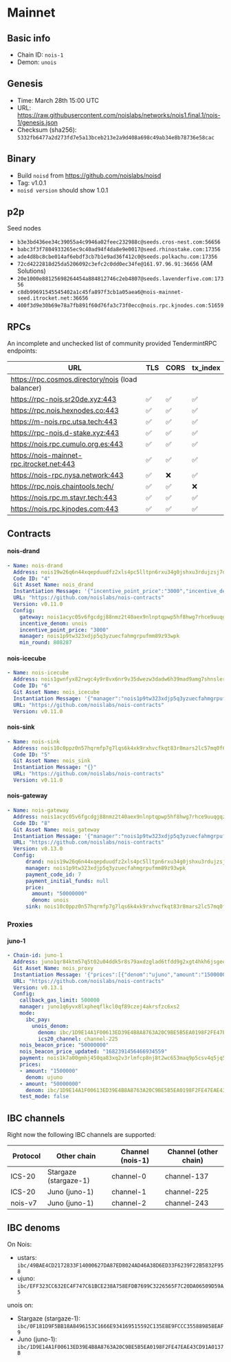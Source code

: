 # Mainnet

## Basic info

- Chain ID: `nois-1`
- Demon: `unois`

## Genesis

- Time: March 28th 15:00 UTC
- URL:
  <https://raw.githubusercontent.com/noislabs/networks/nois1.final.1/nois-1/genesis.json>
- Checksum (sha256):
  `5332fb6477a2d273fd7e5a13bceb213e2a9d408a698c49ab34e8b78736e58cac`

## Binary

- Build `noisd` from <https://github.com/noislabs/noisd>
- Tag: v1.0.1
- `noisd version` should show 1.0.1

## p2p

Seed nodes

- `b3e3bd436ee34c39055a4c9946a02feec232988c@seeds.cros-nest.com:56656`
- `babc3f3f7804933265ec9c40ad94f4da8e9e0017@seed.rhinostake.com:17356`
- `ade4d8bc8cbe014af6ebdf3cb7b1e9ad36f412c0@seeds.polkachu.com:17356`
- `72cd4222818d25da5206092c3efc2c0dd0ec34fe@161.97.96.91:36656` (AM Solutions)
- `20e1000e88125698264454a884812746c2eb4807@seeds.lavenderfive.com:17356`
- `c8db99691545545402a1c45fa897f3cb1a05aea6@nois-mainnet-seed.itrocket.net:36656`
- `400f3d9e30b69e78a7fb891f60d76fa3c73f0ecc@nois.rpc.kjnodes.com:51659`

## RPCs

An incomplete and unchecked list of community provided TendermintRPC endpoints:

| URL                                       | TLS | CORS | tx_index |
| ----------------------------------------- | --- | ---- | -------- |
| https://rpc.cosmos.directory/nois (load balancer) |     |      |          |
| https://rpc-nois.sr20de.xyz:443           | ✅  | ✅   | ✅       |
| https://rpc.nois.hexnodes.co:443          | ✅  | ✅   | ✅       |
| https://m-nois.rpc.utsa.tech:443          | ✅  | ✅   | ✅       |
| https://rpc-nois.d-stake.xyz:443          | ✅  | ✅   | ✅       |
| https://nois.rpc.cumulo.org.es:443        | ✅  | ✅   | ✅       |
| https://nois-mainnet-rpc.itrocket.net:443 | ✅  | ✅   | ✅       |
| https://nois-rpc.nysa.network:443         | ✅  | ❌   | ✅       |
| https://rpc.nois.chaintools.tech/         | ✅  | ✅   | ❌       |
| https://nois.rpc.m.stavr.tech:443         | ✅  | ✅   | ✅       |
| https://nois.rpc.kjnodes.com:443          | ✅  | ✅   | ✅       |

## Contracts

#### nois-drand

```yaml
- Name: nois-drand
  Address: nois19w26q6n44xqepduudfz2xls4pc5lltpn6rxu34g0jshxu3rdujzsj7dgu8
  Code ID: "4"
  Git Asset Name: nois_drand
  Instantiation Message: '{"incentive_point_price":"3000","incentive_denom":"unois","min_round":808287,"manager":"nois1p9tw323xdjp5q3yzuecfahmgrpufmm89z93wpk"}'
  URL: "https://github.com/noislabs/nois-contracts"
  Version: v0.11.0
  Config:
    gateway: nois1acyc05v6fgcdgj88nmz2t40aex9nlnptqpwp5hf8hwg7rhce9uuqgqz5wp
    incentive_denom: unois
    incentive_point_price: "3000"
    manager: nois1p9tw323xdjp5q3yzuecfahmgrpufmm89z93wpk
    min_round: 808287
```

#### nois-icecube

```yaml
- Name: nois-icecube
  Address: nois1gwnfyx82rwgc4y9r8vx6nr9v35dwezw3dadw6h39mad9amg7shnsler5f0
  Code ID: "6"
  Git Asset Name: nois_icecube
  Instantiation Message: '{"manager":"nois1p9tw323xdjp5q3yzuecfahmgrpufmm89z93wpk"}'
  URL: "https://github.com/noislabs/nois-contracts"
  Version: v0.11.0
```

#### nois-sink

```yaml
- Name: nois-sink
  Address: nois10c0ppz0n57hqrmfp7g7lqs6k4xk9rxhvcfkqt83r8mars2lc57mq0f6cty
  Code ID: "5"
  Git Asset Name: nois_sink
  Instantiation Message: "{}"
  URL: "https://github.com/noislabs/nois-contracts"
  Version: v0.11.0
```

#### nois-gateway

```yaml
- Name: nois-gateway
  Address: nois1acyc05v6fgcdgj88nmz2t40aex9nlnptqpwp5hf8hwg7rhce9uuqgqz5wp
  Code ID: "8"
  Git Asset Name: nois_gateway
  Instantiation Message: '{"manager":"nois1p9tw323xdjp5q3yzuecfahmgrpufmm89z93wpk","price":{"denom":"unois","amount":"50000000"},"payment_code_id":7,"sink":"nois10c0ppz0n57hqrmfp7g7lqs6k4xk9rxhvcfkqt83r8mars2lc57mq0f6cty"}'
  URL: "https://github.com/noislabs/nois-contracts"
  Version: v0.13.0
  Config:
      drand: nois19w26q6n44xqepduudfz2xls4pc5lltpn6rxu34g0jshxu3rdujzsj7dgu8
      manager: nois1p9tw323xdjp5q3yzuecfahmgrpufmm89z93wpk
      payment_code_id: 7
      payment_initial_funds: null
      price:
        amount: "50000000"
        denom: unois
      sink: nois10c0ppz0n57hqrmfp7g7lqs6k4xk9rxhvcfkqt83r8mars2lc57mq0f6cty
```

### Proxies

#### juno-1

```yaml
- Chain-id: juno-1
  Address: juno1qr84ktm57q5t02u04ddk5r8s79axdzglad6tfdd9g2xgt4hkh6jsgeq9x2
  Git Asset Name: nois_proxy
  Instantiation Message: '{"prices":[{"denom":"ujuno","amount":"1500000"},{"denom":"ibc/1D9E14A1F00613ED39E4B8A8763A20C9BE5B5EA0198F2FE47EAE43CD91A0137B","amount":"50000000"}],"manager":"juno1q6yvx8lxpheqflkcl0qf89czej4akrsfzc6xs2","callback_gas_limit":500000,"test_mode":false,"mode":{"ibc_pay":{"unois_denom":{"ics20_channel":"channel-225","denom":"ibc/1D9E14A1F00613ED39E4B8A8763A20C9BE5B5EA0198F2FE47EAE43CD91A0137B"}}}}'
  URL: "https://github.com/noislabs/nois-contracts"
  Version: v0.13.1
  Config:
    callback_gas_limit: 500000
    manager: juno1q6yvx8lxpheqflkcl0qf89czej4akrsfzc6xs2
    mode:
      ibc_pay:
        unois_denom:
          denom: ibc/1D9E14A1F00613ED39E4B8A8763A20C9BE5B5EA0198F2FE47EAE43CD91A0137B
          ics20_channel: channel-225
    nois_beacon_price: "50000000"
    nois_beacon_price_updated: "1682391456466934559"
    payment: nois1k7a00gmhj450qa83xq2v3rlmfcp8nj8t2wc653maq9p5csv4q5jq5pwfm0
    prices:
    - amount: "1500000"
      denom: ujuno
    - amount: "50000000"
      denom: ibc/1D9E14A1F00613ED39E4B8A8763A20C9BE5B5EA0198F2FE47EAE43CD91A0137B
    test_mode: false
```

## IBC channels

Right now the following IBC channels are supported:

|  Protocol | Other chain           | Channel (nois-1) | Channel (other chain) |
| --------- | --------------------- | ---------------- | --------------------- |
| ICS-20    | Stargaze (stargaze-1) | channel-0        | channel-137           |
| ICS-20    | Juno (juno-1)         | channel-1        | channel-225           |
| nois-v7   | Juno (juno-1)         | channel-2        | channel-243           |

## IBC denoms

On Nois:

- ustars: `ibc/49BAE4CD2172833F14000627DA87ED8024AD46A38D6ED33F6239F22B5832F958`
- ujuno: `ibc/EFF323CC632EC4F747C61BCE238A758EFDB7699C3226565F7C20DA06509D59A5`

unois on:

- Stargaze (stargaze-1):
  `ibc/0F181D9F5BB18A8496153C1666E934169515592C135E8E9FCCC355889858EAF9`
- Juno (juno-1):
  `ibc/1D9E14A1F00613ED39E4B8A8763A20C9BE5B5EA0198F2FE47EAE43CD91A0137B`
